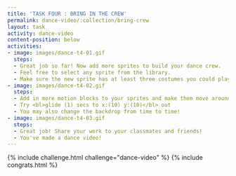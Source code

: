 ```yaml
---
title: 'TASK FOUR : BRING IN THE CREW'
permalink: dance-video/:collection/bring-crew
layout: task
activity: dance-video
content-position: below
activities:
- image: images/dance-t4-01.gif
  steps:
  - Great job so far! Now add more sprites to build your dance crew.
  - Feel free to select any sprite from the library.
  - Make sure the new sprite has at least three costumes you could play with.
- image: images/dance-t4-02.gif
  steps:
  - Add in more motion blocks to your sprites and make them move around the stage.
  - Try <bl>glide (1) secs to x:(10) y:(10)</bl> out
  - You may also change the backdrop from time to time!
- image: images/dance-t4-03.gif
  steps:
  - Great job! Share your work to your classmates and friends!
  - You've made a dance video!
---
```


{% include challenge.html challenge="dance-video" %}
{% include congrats.html %}
